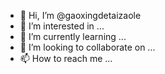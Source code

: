 - 👋 Hi, I’m @gaoxingdetaizaole
- 👀 I’m interested in ...
- 🌱 I’m currently learning ...
- 💞️ I’m looking to collaborate on ...
- 📫 How to reach me ...

<!---
gaoxingdetaizaole/gaoxingdetaizaole is a ✨ special ✨ repository because its `README.md` (this file) appears on your GitHub profile.
You can click the Preview link to take a look at your changes.
--->
